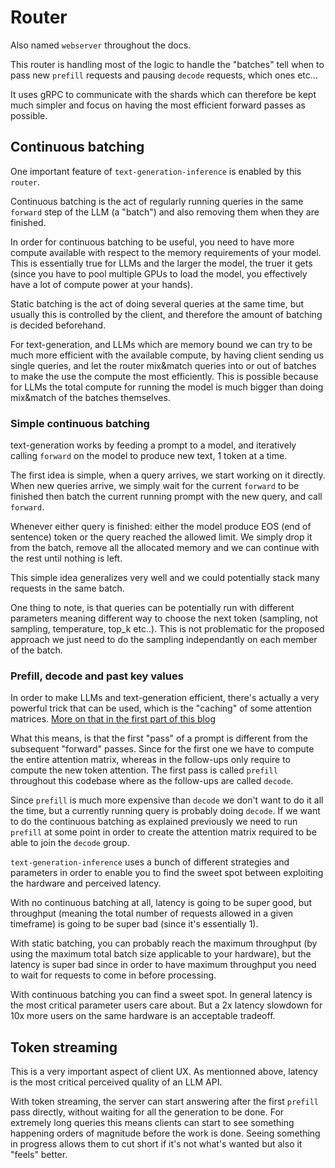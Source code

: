 # Router

Also named `webserver` throughout the docs.

This router is handling most of the logic to handle the "batches" tell
when to pass new `prefill` requests and pausing `decode` requests, which ones etc...

It uses gRPC to communicate with the shards which can therefore be kept
much simpler and focus on having the most efficient forward passes as possible.

## Continuous batching

One important feature of `text-generation-inference` is enabled
by this `router`.

Continuous batching is the act of regularly running queries in the same
`forward` step of the LLM (a "batch") and also removing them when they are
finished.

In order for continuous batching to be useful, you need to have more compute available
with respect to the memory requirements of your model. This is essentially true for
LLMs and the larger the model, the truer it gets (since you have to pool multiple
GPUs to load the model, you effectively have a lot of compute power at your hands).


Static batching is the act of doing several queries at the same time, but usually
this is controlled by the client, and therefore the amount of batching is decided
beforehand.

For text-generation, and LLMs which are memory bound we can try to be much more
efficient with the available compute, by having client sending us single queries,
and let the router mix&match queries into or out of batches to make the use the
compute the most efficiently. This is possible because for LLMs the total compute
for running the model is much bigger than doing mix&match of the batches themselves.


### Simple continuous batching

text-generation works by feeding a prompt to a model, and iteratively calling
`forward` on the model to produce new text, 1 token at a time.

The first idea is simple, when a query arrives, we start working on it directly.
When new queries arrive, we simply wait for the current `forward` to be finished
then batch the current running prompt with the new query, and call `forward`.

Whenever either query is finished: either the model produce EOS (end of sentence) token
or the query reached the allowed limit. We simply drop it from the batch, remove
all the allocated memory and we can continue with the rest until nothing is left.

This simple idea generalizes very well and we could potentially stack many requests
in the same batch.

One thing to note, is that queries can be potentially run with different parameters
meaning different way to choose the next token (sampling, not sampling, temperature, top_k etc..). This is not problematic for the proposed approach we just need to do the sampling
independantly on each member of the batch.

### Prefill, decode and past key values

In order to make LLMs and text-generation efficient, there's actually a very powerful
trick that can be used, which is the "caching" of some attention matrices. [More on that
in the first part of this blog](https://huggingface.co/blog/accelerated-inference#getting-to-the-first-10x-speedup)

What this means, is that the first "pass" of a prompt is different from the subsequent
"forward" passes. Since for the first one we have to compute the entire attention matrix, whereas in the follow-ups only require to compute the new token attention.
The first pass is called `prefill` throughout this codebase where as the follow-ups are called `decode`.

Since `prefill` is much more expensive than `decode` we don't want to do it all the time,
but a currently running query is probably doing `decode`. If we want to do the continuous
batching as explained previously we need to run `prefill` at some point in order to create
the attention matrix required to be able to join the `decode` group.

`text-generation-inference` uses a bunch of different strategies and parameters in
order to enable you to find the sweet spot between exploiting the hardware and perceived latency.

With no continuous batching at all, latency is going to be super good, but throughput (meaning
the total number of requests allowed in a given timeframe) is going to be super bad (since it's essentially 1).

With static batching, you can probably reach the maximum throughput (by using the maximum total batch size applicable to your hardware), but the latency is super bad since in order to have maximum throughput you need to wait for requests to come in before processing.

With continuous batching you can find a sweet spot. In general latency is the most critical
parameter users care about. But a 2x latency slowdown for 10x more users on the same
hardware is an acceptable tradeoff.

## Token streaming

This is a very important aspect of client UX. As mentionned above, latency is the
most critical perceived quality of an LLM API.

With token streaming, the server can start answering after the first `prefill` pass
directly, without waiting for all the generation to be done. For extremely long queries
this means clients can start to see something happening orders of magnitude before
the work is done. Seeing something in progress allows them to cut short if it's not
what's wanted but also it "feels" better.
